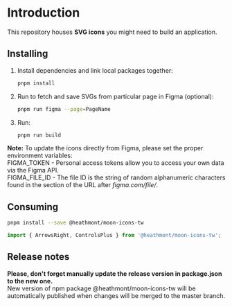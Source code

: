 # Introduction

This repository houses **SVG icons** you might need to build an application.

## Installing

1. Install dependencies and link local packages together:

   ```sh
   pnpm install
   ```

2. Run to fetch and save SVGs from particular page in Figma (optional):

   ```sh
   pnpm run figma --page=PageName
   ```

3. Run:

   ```sh
   pnpm run build
   ```
**Note:** To update the icons directly from Figma, please set the proper environment variables:<br />
FIGMA_TOKEN - Personal access tokens allow you to access your own data via the Figma API.<br />
FIGMA_FILE_ID - The file ID is the string of random alphanumeric characters found in the section of the URL after *figma.com/file/*.



## Consuming

```bash
pnpm install --save @heathmont/moon-icons-tw
```

```javascript
import { ArrowsRight, ControlsPlus } from '@heathmont/moon-icons-tw';
```


## Release notes

**Please, don't forget manually update the release version in package.json to the new one. <br />** 
New version of npm package @heathmont/moon-icons-tw will be automatically published when changes will be merged to the master branch.
